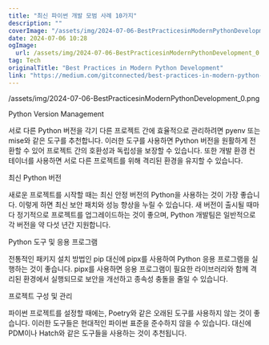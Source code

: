 ```yaml
---
title: "최신 파이썬 개발 모범 사례 10가지"
description: ""
coverImage: "/assets/img/2024-07-06-BestPracticesinModernPythonDevelopment_0.png"
date: 2024-07-06 10:28
ogImage: 
  url: /assets/img/2024-07-06-BestPracticesinModernPythonDevelopment_0.png
tag: Tech
originalTitle: "Best Practices in Modern Python Development"
link: "https://medium.com/gitconnected/best-practices-in-modern-python-development-870a97c5593d"
---
```




/assets/img/2024-07-06-BestPracticesinModernPythonDevelopment_0.png

Python Version Management

서로 다른 Python 버전을 각기 다른 프로젝트 간에 효율적으로 관리하려면 pyenv 또는 mise와 같은 도구를 추천합니다. 이러한 도구를 사용하면 Python 버전을 원활하게 전환할 수 있어 프로젝트 간의 호환성과 독립성을 보장할 수 있습니다. 또한 개발 환경 컨테이너를 사용하면 서로 다른 프로젝트를 위해 격리된 환경을 유지할 수 있습니다.

최신 Python 버전


<!-- TIL 수평 -->
<ins class="adsbygoogle"
     style="display:block"
     data-ad-client="ca-pub-4877378276818686"
     data-ad-slot="1549334788"
     data-ad-format="auto"
     data-full-width-responsive="true"></ins>
<script>
(adsbygoogle = window.adsbygoogle || []).push({});
</script>

새로운 프로젝트를 시작할 때는 최신 안정 버전의 Python을 사용하는 것이 가장 좋습니다. 이렇게 하면 최신 보안 패치와 성능 향상을 누릴 수 있습니다. 새 버전이 출시될 때마다 정기적으로 프로젝트를 업그레이드하는 것이 좋으며, Python 개발팀은 일반적으로 각 버전을 약 다섯 년간 지원합니다.

Python 도구 및 응용 프로그램

전통적인 패키지 설치 방법인 pip 대신에 pipx를 사용하여 Python 응용 프로그램을 실행하는 것이 좋습니다. pipx를 사용하면 응용 프로그램이 필요한 라이브러리와 함께 격리된 환경에서 실행되므로 보안을 개선하고 종속성 충돌을 줄일 수 있습니다.

프로젝트 구성 및 관리

<!-- TIL 수평 -->
<ins class="adsbygoogle"
     style="display:block"
     data-ad-client="ca-pub-4877378276818686"
     data-ad-slot="1549334788"
     data-ad-format="auto"
     data-full-width-responsive="true"></ins>
<script>
(adsbygoogle = window.adsbygoogle || []).push({});
</script>

파이썬 프로젝트를 설정할 때에는, Poetry와 같은 오래된 도구를 사용하지 않는 것이 좋습니다. 이러한 도구들은 현대적인 파이썬 표준을 준수하지 않을 수 있습니다. 대신에 PDM이나 Hatch와 같은 도구들을 사용하는 것이 추천됩니다.